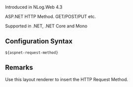 Introduced in NLog.Web 4.3

ASP.NET HTTP Method. GET/POST/PUT etc.

Supported in .NET, .NET Core and Mono

## Configuration Syntax
```
${aspnet-request-method}
```

## Remarks
Use this layout renderer to insert the HTTP Request Method.